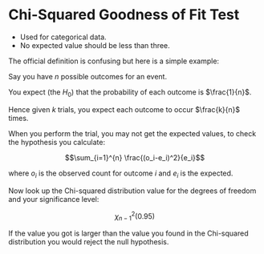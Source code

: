 # Chi-Squared Goodness of Fit Test

- Used for categorical data.
- No expected value should be less than three.

The official definition is confusing but here is a simple example:

Say you have $n$ possible outcomes for an event. 

You expect (the $H_0$) that the probability of each outcome is $\frac{1}{n}$.

Hence given $k$ trials, you expect each outcome to occur $\frac{k}{n}$ times.

When you perform the trial, you may not get the expected values, to check the hypothesis you calculate:

$$\sum_{i=1}^{n} \frac{(o_i-e_i)^2}{e_i}$$

where $o_i$ is the observed count for outcome $i$ and $e_i$ is the expected.

Now look up the Chi-squared distribution value for the degrees of freedom and your significance level:

$$\chi_{n-1}^2(0.95)$$

If the value you got is larger than the value you found in the Chi-squared distribution you would reject the null hypothesis.